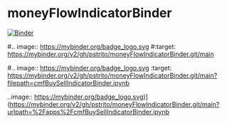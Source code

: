 # moneyFlowIndicatorBinder

[![Binder](https://mybinder.org/badge_logo.svg)](https://mybinder.org/v2/gh/pstrito/moneyFlowIndicatorBinder.git/main)

#.. image:: https://mybinder.org/badge_logo.svg
#:target: https://mybinder.org/v2/gh/pstrito/moneyFlowIndicatorBinder.git/main

#.. image:: https://mybinder.org/badge_logo.svg :target: https://mybinder.org/v2/gh/pstrito/moneyFlowIndicatorBinder.git/main?filepath=cmfBuySellIndicatorBinder.ipynb

..image:: https://mybinder.org/badge_logo.svg)](https://mybinder.org/v2/gh/pstrito/moneyFlowIndicatorBinder.git/main?urlpath=%2Fapps%2FcmfBuySellIndicatorBinder.ipynb
